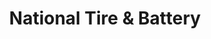 ---
title: "National Tire & Battery"
url: /norfolk/national-tire-und-battery/
shop: Autowerkstatt
---